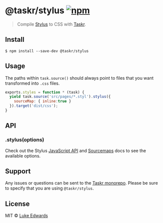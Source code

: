 # @taskr/stylus [![npm](https://img.shields.io/npm/v/@taskr/stylus.svg)](https://npmjs.org/package/@taskr/stylus)

> Compile [Stylus](http://stylus-lang.com/) to CSS with [Taskr](https://github.com/lukeed/taskr).

## Install

```
$ npm install --save-dev @taskr/stylus
```

## Usage

The paths within `task.source()` should always point to files that you want transformed into `.css` files.

```js
exports.styles = function * (task) {
  yield task.source('src/pages/*.styl').stylus({
    sourceMap: { inline:true }
  }).target('dist/css');
}
```

## API

### .stylus(options)

Check out the Stylus [JavaScript API](http://stylus-lang.com/docs/js.html) and [Sourcemaps](http://stylus-lang.com/docs/sourcemaps.html) docs to see the available options.


## Support

Any issues or questions can be sent to the [Taskr monorepo](https://github.com/lukeed/taskr/issues/new). Please be sure to specify that you are using `@taskr/stylus`.

## License

MIT © [Luke Edwards](https://lukeed.com)
